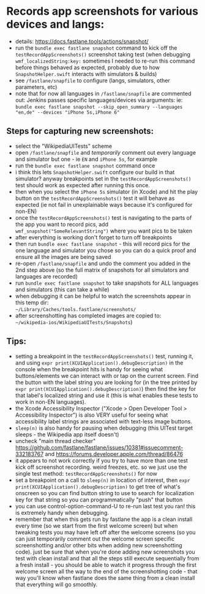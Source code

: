 # Records app screenshots for various devices and langs:

- details: https://docs.fastlane.tools/actions/snapshot/
- run the `bundle exec fastlane snapshot` command to kick off the `testRecordAppScreenshots()` screenshot taking test (when debugging `wmf_localizedString:key:` sometimes I needed to re-run this command before things behaved as expected, probably due to how `SnapshotHelper.swift` interacts with simulators & builds)
- see `/fastlane/snapfile` to configure (langs, simulators, other parameters, etc)
- note that for now all languages in `/fastlane/snapfile` are commented out: Jenkins passes specific languages/devices via arguments:
  ie: `bundle exec fastlane snapshot --skip_open_summary --languages "en,de" --devices "iPhone 5s,iPhone 6"`


## Steps for capturing new screenshots:
 
- select the "WikipediaUITests" scheme
- open `/fastlane/snapfile` and *temporarily* comment out every language and simulator but one - ie `EN` and `iPhone 5s`, for example
- run the `bundle exec fastlane snapshot` command once
- i think this lets `SnapshotHelper.swift` configure our build in that simulator? anyway breakpoints set in the `testRecordAppScreenshots()` test should work as expected after running this once.
- then when you select the `iPhone 5s` simulator (in Xcode) and hit the play button on the `testRecordAppScreenshots()` test it will behave as expected (ie not fail in unexplainable ways because it's configured for non-EN)
- once the `testRecordAppScreenshots()` test is navigating to the parts of the app you want to record pics, add `wmf_snapshot("SomeRelevantString")` where you want pics to be taken
- after everything is working don't forget to turn off breakpoints
- then run `bundle exec fastlane snapshot` - this will record pics for the one language and simulator you chose so you can do a quick proof and ensure all the images are being saved
- re-open `/fastlane/snapfile` and undo the comment you added in the 2nd step above (so the full matrix of snapshots for all simulators and languages are recorded)
- run `bundle exec fastlane snapshot` to take snapshots for ALL languages and simulators (this can take a while)
- when debugging it can be helpful to watch the screenshots appear in this temp dir:
<br>`~/Library/Caches/tools.fastlane/screenshots/`
- after screenshotting has completed images are copied to:<br>`~/wikipedia-ios/WikipediaUITests/Snapshots`)

## Tips:
 
- setting a breakpoint in the `testRecordAppScreenshots()` test, running it, and using `expr print(XCUIApplication().debugDescription)` in the console when the breakpoint hits is handy for seeing what buttons/elements we can interact with or tap on the current screen. Find the button with the label string you are looking for (in the tree printed by `expr print(XCUIApplication().debugDescription)`) then find the key for that label's localized string and use it (this is what enables these tests to work in non-EN languages).
- the Xcode Accessibility Inspector ("Xcode > Open Developer Tool > Accessibility Inspector") is also VERY useful for seeing what accessibility label strings are associated with text-less image buttons.
- `sleep(n)` is also handy for pausing when debugging (this UITest target sleeps - the Wikipedia app itself doesn't)
- uncheck "main thread checker" https://github.com/fastlane/fastlane/issues/10381#issuecomment-332183767 and https://forums.developer.apple.com/thread/86476
- it appears to not work correctly if you try to have more than one test kick off screenshot recording. weird freezes, etc. so we just use the single test method: `testRecordAppScreenshots()` for now
- set a breakpoint on a call to `sleep(n)` in location of interest, then `expr print(XCUIApplication().debugDescription)` to get tree of what's onscreen so you can find button string to use to search for localization key for that string so you can programmatically "push" that button
- you can use control-option-command-U to re-run last test you ran! this is extremely handy when debugging.
- remember that when this gets run by fastlane the app is a clean install every time (so we start from the first welcome screen) but when tweaking tests you may have left off after the welcome screens (so you can just temporarily comment out the welcome screen specific screenshotting and/or other bits when adding new screenshotting code). just be sure that when you're done adding new screenshots you test with clean install and that all the steps still execute sequentially from a fresh install - you should be able to watch it progress through the first welcome screen all the way to the end of the screenshotting code - that way you'll know when fastlane does the same thing from a clean install that everything will go smoothly.

